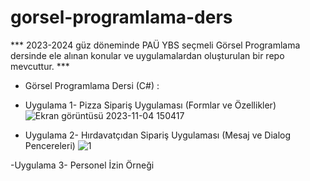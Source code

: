 # gorsel-programlama-ders

*** 2023-2024 güz döneminde PAÜ YBS seçmeli Görsel Programlama dersinde ele alınan konular ve uygulamalardan oluşturulan bir repo mevcuttur. ***
- Görsel Programlama Dersi (C#) :
- Uygulama 1- Pizza Sipariş Uygulaması (Formlar ve Özellikler)
![Ekran görüntüsü 2023-11-04 150417](https://github.com/selinpir/gorsel-programlama-ders/assets/113732977/651baef3-dbf4-4b15-9d47-6eba462f0d79)


- Uygulama 2- Hırdavatçıdan Sipariş Uygulaması (Mesaj ve Dialog Pencereleri)
![1](https://github.com/selinpir/gorsel-programlama-ders/assets/113732977/1fa5098a-00c3-47bc-83cb-fe06f101bc5f)

 -Uygulama 3- Personel İzin Örneği
 
